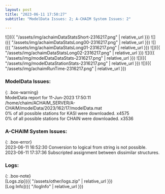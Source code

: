 ```yaml
---
layout: post
title: "2023-06-11 17:50:27"
subtitle: "ModelData Issues: 2; A-CHAIM System Issues: 2"

---
```


![]({{ "/assets/img/achaimDataStatsShort-2316217.png" | relative_url }})
![]({{ "/assets/img/achaimDataStatsLong00-2316217.png" | relative_url }})
![]({{ "/assets/img/achaimDataStatsLong01-2316217.png" | relative_url }})
![]({{ "/assets/img/achaimDataStatsLong02-2316217.png" | relative_url }})
![]({{ "/assets/img/modelDataDataStats-2316217.png" | relative_url }})
![]({{ "/assets/img/modelDataStationStats-2316217.png" | relative_url }})
![]({{ "/assets/img/achaimRunTime-2316217.png" | relative_url }})


### ModelData Issues:  
  
{: .box-warning}  
 ModelData report for 11-Jun-2023 17:50:11   
 /home/chaim/ACHAIM_SERVER/A-CHAIM/modelData/2023/162/17/modelData.mat   
 0% of all possible stations for KASI were downloaded. x4575   
 0% of all possible stations for CHAIN were downloaded. x3536   
  
### A-CHAIM System Issues:  
  
{: .box-error}  
2023-06-11 16:52:30 Conversion to logical from string is not possible.  
2023-06-11 17:37:36 Subscripted assignment between dissimilar structures.  

### Logs:  
  
{: .box-note}  
[Logs.zip]({{ "/assets/other/logs.zip" | relative_url }})  
[Log Info]({{ "/logInfo" | relative_url }})  
